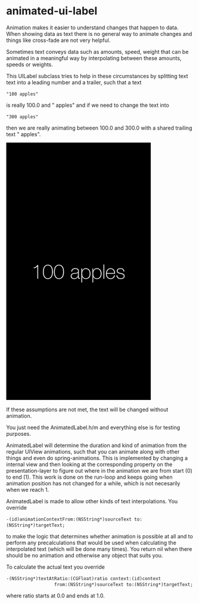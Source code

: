 animated-ui-label
=================

Animation makes it easier to understand changes that happen to data. When showing data as text
there is no general way to animate changes and things like cross-fade are not very helpful.

Sometimes text conveys data such as amounts, speed, weight that can be animated in a meaningful
way by interpolating between these amounts, speeds or weights.

This UILabel subclass tries to help in these circumstances by splitting text text into a leading
number and a trailer, such that a text

    "100 apples" 
is really 100.0 and " apples" and if we need to change the text into 

    "300 apples"
then we are really animating between 100.0 and 300.0 with a shared trailing text " apples".

<img src="example.gif"/>

If these assumptions are not met, the text will be changed without animation.

You just need the AnimatedLabel.h/m and everything else is for testing purposes. 

AnimatedLabel will determine the duration and kind of animation from the regular UIView animations, 
such that you can animate along with other things and even do spring-animations. 
This is implemented by changing a internal view and then looking at the corresponding property on 
the presentation-layer to figure out where in the animation we are from start (0) to end (1). 
This work is done on the run-loop and keeps going when animation position has not changed for a while,
which is not necesarily when we reach 1.

AnimatedLabel is made to allow other kinds of text interpolations. You override

    -(id)animationContextFrom:(NSString*)sourceText to:(NSString*)targetText;
to make the logic that determines whether animation is possible at all and to
perform any precalculations that would be used when calculating the interpolated
text (which will be done many times). You return nil when there should be no animation
and otherwise any object that suits you.

To calculate the actual text you override

    -(NSString*)textAtRatio:(CGFloat)ratio context:(id)context
                      from:(NSString*)sourceText to:(NSString*)targetText;
where ratio starts at 0.0 and ends at 1.0.
